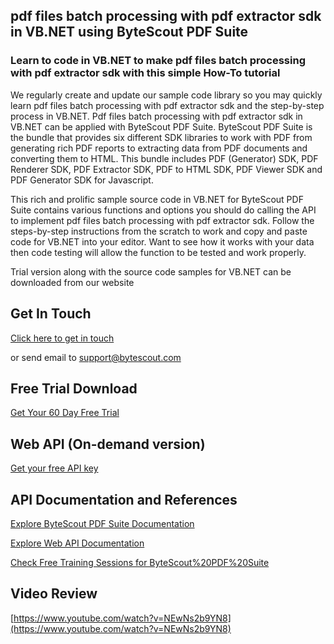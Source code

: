 ## pdf files batch processing with pdf extractor sdk in VB.NET using ByteScout PDF Suite

### Learn to code in VB.NET to make pdf files batch processing with pdf extractor sdk with this simple How-To tutorial

We regularly create and update our sample code library so you may quickly learn pdf files batch processing with pdf extractor sdk and the step-by-step process in VB.NET. Pdf files batch processing with pdf extractor sdk in VB.NET can be applied with ByteScout PDF Suite. ByteScout PDF Suite is the bundle that provides six different SDK libraries to work with PDF from generating rich PDF reports to extracting data from PDF documents and converting them to HTML. This bundle includes PDF (Generator) SDK, PDF Renderer SDK, PDF Extractor SDK, PDF to HTML SDK, PDF Viewer SDK and PDF Generator SDK for Javascript.

This rich and prolific sample source code in VB.NET for ByteScout PDF Suite contains various functions and options you should do calling the API to implement pdf files batch processing with pdf extractor sdk. Follow the steps-by-step instructions from the scratch to work and copy and paste code for VB.NET into your editor. Want to see how it works with your data then code testing will allow the function to be tested and work properly.

Trial version along with the source code samples for VB.NET can be downloaded from our website

## Get In Touch

[Click here to get in touch](https://bytescout.zendesk.com/hc/en-us/requests/new?subject=ByteScout%20PDF%20Suite%20Question)

or send email to [support@bytescout.com](mailto:support@bytescout.com?subject=ByteScout%20PDF%20Suite%20Question) 

## Free Trial Download

[Get Your 60 Day Free Trial](https://bytescout.com/download/web-installer?utm_source=github-readme)

## Web API (On-demand version)

[Get your free API key](https://pdf.co/documentation/api?utm_source=github-readme)

## API Documentation and References

[Explore ByteScout PDF Suite Documentation](https://bytescout.com/documentation/index.html?utm_source=github-readme)

[Explore Web API Documentation](https://pdf.co/documentation/api?utm_source=github-readme)

[Check Free Training Sessions for ByteScout%20PDF%20Suite](https://academy.bytescout.com/)

## Video Review

[https://www.youtube.com/watch?v=NEwNs2b9YN8](https://www.youtube.com/watch?v=NEwNs2b9YN8)